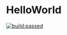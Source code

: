 # HelloWorld

<a href="https://travis-ci.org/PiotrKowandy/HelloWorld">
<img src="https://travis-ci.org/PiotrKowandy/HelloWorld.svg?branch=master" alt="build:passed">
</a>
